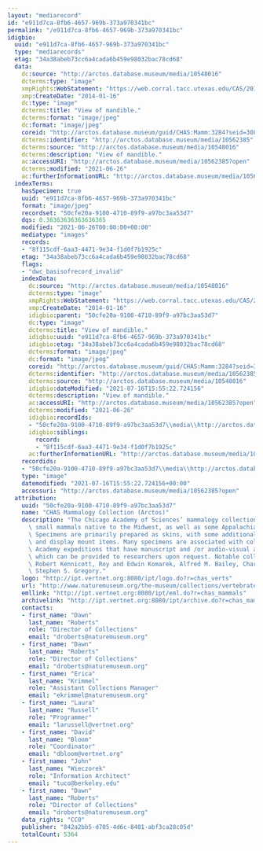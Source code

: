 ```yaml
---
layout: "mediarecord"
id: "e911d7ca-8fb6-4657-969b-373a970341bc"
permalink: "/e911d7ca-8fb6-4657-969b-373a970341bc"
idigbio:
  uuid: "e911d7ca-8fb6-4657-969b-373a970341bc"
  type: "mediarecords"
  etag: "34a38abeb73cc6a4cada6b459e98032bac78cd68"
  data:
    dc:source: "http://arctos.database.museum/media/10548016"
    dcterms:type: "image"
    xmpRights:WebStatement: "https://web.corral.tacc.utexas.edu/CAS/20161217-02/jpg/chas_mamm_3284.7.jpg"
    xmp:CreateDate: "2014-01-16"
    dc:type: "image"
    dcterms:title: "View of mandible."
    dcterms:format: "image/jpeg"
    dc:format: "image/jpeg"
    coreid: "http://arctos.database.museum/guid/CHAS:Mamm:3284?seid=3088368"
    dcterms:identifier: "http://arctos.database.museum/media/10562385"
    dcterms:source: "http://arctos.database.museum/media/10548016"
    dcterms:description: "View of mandible."
    ac:accessURI: "http://arctos.database.museum/media/10562385?open"
    dcterms:modified: "2021-06-26"
    ac:furtherInformationURL: "http://arctos.database.museum/media/10562385"
  indexTerms:
    hasSpecimen: true
    uuid: "e911d7ca-8fb6-4657-969b-373a970341bc"
    format: "image/jpeg"
    recordset: "50cfe20a-9100-4710-89f9-a97bc3aa53d7"
    dqs: 0.36363636363636365
    modified: "2021-06-26T00:00:00+00:00"
    mediatype: "images"
    records:
    - "8f115cdf-6aa3-4471-9e34-f1d0f7b1925c"
    etag: "34a38abeb73cc6a4cada6b459e98032bac78cd68"
    flags:
    - "dwc_basisofrecord_invalid"
    indexData:
      dc:source: "http://arctos.database.museum/media/10548016"
      dcterms:type: "image"
      xmpRights:WebStatement: "https://web.corral.tacc.utexas.edu/CAS/20161217-02/jpg/chas_mamm_3284.7.jpg"
      xmp:CreateDate: "2014-01-16"
      idigbio:parent: "50cfe20a-9100-4710-89f9-a97bc3aa53d7"
      dc:type: "image"
      dcterms:title: "View of mandible."
      idigbio:uuid: "e911d7ca-8fb6-4657-969b-373a970341bc"
      idigbio:etag: "34a38abeb73cc6a4cada6b459e98032bac78cd68"
      dcterms:format: "image/jpeg"
      dc:format: "image/jpeg"
      coreid: "http://arctos.database.museum/guid/CHAS:Mamm:3284?seid=3088368"
      dcterms:identifier: "http://arctos.database.museum/media/10562385"
      dcterms:source: "http://arctos.database.museum/media/10548016"
      idigbio:dateModified: "2021-07-16T15:55:22.724156"
      dcterms:description: "View of mandible."
      ac:accessURI: "http://arctos.database.museum/media/10562385?open"
      dcterms:modified: "2021-06-26"
      idigbio:recordIds:
      - "50cfe20a-9100-4710-89f9-a97bc3aa53d7\\media\\http://arctos.database.museum/media/10562385"
      idigbio:siblings:
        record:
        - "8f115cdf-6aa3-4471-9e34-f1d0f7b1925c"
      ac:furtherInformationURL: "http://arctos.database.museum/media/10562385"
    recordids:
    - "50cfe20a-9100-4710-89f9-a97bc3aa53d7\\media\\http://arctos.database.museum/media/10562385"
    type: "image"
    datemodified: "2021-07-16T15:55:22.724156+00:00"
    accessuri: "http://arctos.database.museum/media/10562385?open"
  attribution:
    uuid: "50cfe20a-9100-4710-89f9-a97bc3aa53d7"
    name: "CHAS Mammalogy Collection (Arctos)"
    description: "The Chicago Academy of Sciences’ mammalogy collection contains mostly\
      \ small mammals native to the Midwest, as well as some Appalachian species.\
      \ Specimens are primarily prepared as skins, with some additional osteological\
      \ and display mount items. Many specimens are associated with collectors or\
      \ Academy expeditions that have manuscript and /or audio-visual archival material,\
      \ which can be provided to researchers upon request. Notable collectors include\
      \ Robert Kennicott, Roy and Edwin Komarek, Alfred M. Bailey, Charles D. Brower,\
      \ Stephen S. Gregory."
    logo: "http://ipt.vertnet.org:8080/ipt/logo.do?r=chas_verts"
    url: "http://www.naturemuseum.org/the-museum/collections/vertebrates"
    emllink: "http://ipt.vertnet.org:8080/ipt/eml.do?r=chas_mammals"
    archivelink: "http://ipt.vertnet.org:8080/ipt/archive.do?r=chas_mammals"
    contacts:
    - first_name: "Dawn"
      last_name: "Roberts"
      role: "Director of Collections"
      email: "droberts@naturemuseum.org"
    - first_name: "Dawn"
      last_name: "Roberts"
      role: "Director of Collections"
      email: "droberts@naturemuseum.org"
    - first_name: "Erica"
      last_name: "Krimmel"
      role: "Assistant Collections Manager"
      email: "ekrimmel@naturemuseum.org"
    - first_name: "Laura"
      last_name: "Russell"
      role: "Programmer"
      email: "larussell@vertnet.org"
    - first_name: "David"
      last_name: "Bloom"
      role: "Coordinator"
      email: "dbloom@vertnet.org"
    - first_name: "John"
      last_name: "Wieczorek"
      role: "Information Architect"
      email: "tuco@berkeley.edu"
    - first_name: "Dawn"
      last_name: "Roberts"
      role: "Director of Collections"
      email: "droberts@naturemuseum.org"
    data_rights: "CC0"
    publisher: "842a2bb5-d705-4d6c-8401-abf3ca28c05d"
    totalCount: 5364
---
```


